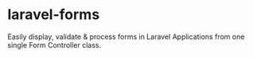 # laravel-forms
Easily display, validate &amp; process forms in Laravel Applications from one single Form Controller class. 

